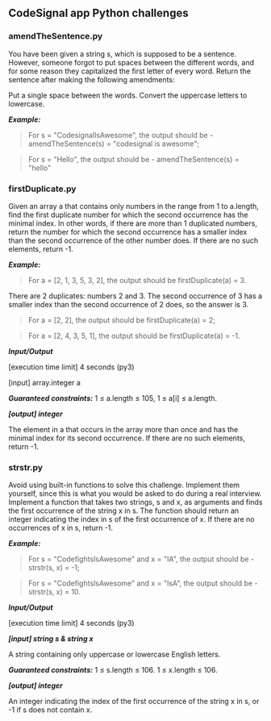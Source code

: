 ## CodeSignal app Python challenges 

### amendTheSentence.py

You have been given a string s, which is supposed to be a sentence. However, 
someone forgot to put spaces between the different words, and for some reason they capitalized the first letter of every word. 
Return the sentence after making the following amendments:

Put a single space between the words.
Convert the uppercase letters to lowercase.

***Example:***
> For s = "CodesignalIsAwesome", the output should be - amendTheSentence(s) = "codesignal is awesome";

> For s = "Hello", the output should be - amendTheSentence(s) = "hello"


### firstDuplicate.py

Given an array a that contains only numbers in the range from 1 to a.length, 
find the first duplicate number for which the second occurrence has the minimal index. 
In other words, if there are more than 1 duplicated numbers, return the number for which the second occurrence has a smaller index than the second occurrence of the other number does. If there are no such elements, return -1.

***Example:***
> For a = [2, 1, 3, 5, 3, 2], the output should be firstDuplicate(a) = 3.

There are 2 duplicates: numbers 2 and 3. The second occurrence of 3 has a smaller index than the second occurrence of 2 does, so the answer is 3.

> For a = [2, 2], the output should be firstDuplicate(a) = 2;

> For a = [2, 4, 3, 5, 1], the output should be firstDuplicate(a) = -1.

***Input/Output***

[execution time limit] 4 seconds (py3)

[input] array.integer a

***Guaranteed constraints:***
1 ≤ a.length ≤ 105,
1 ≤ a[i] ≤ a.length.

***[output] integer***

The element in a that occurs in the array more than once and has the minimal index for its second occurrence. If there are no such elements, return -1.


### strstr.py

Avoid using built-in functions to solve this challenge. Implement them yourself, since this is what you would be asked to do during a real interview.
Implement a function that takes two strings, s and x, as arguments and finds the first occurrence of the string x in s. 
The function should return an integer indicating the index in s of the first occurrence of x. If there are no occurrences of x in s, return -1.

***Example:***
> For s = "CodefightsIsAwesome" and x = "IA", the output should be - strstr(s, x) = -1;

> For s = "CodefightsIsAwesome" and x = "IsA", the output should be - strstr(s, x) = 10.

***Input/Output***

[execution time limit] 4 seconds (py3)

***[input] string s & string x***

A string containing only uppercase or lowercase English letters.

***Guaranteed constraints:***
1 ≤ s.length ≤ 106.
1 ≤ x.length ≤ 106.

***[output] integer***

An integer indicating the index of the first occurrence of the string x in s, or -1 if s does not contain x.

